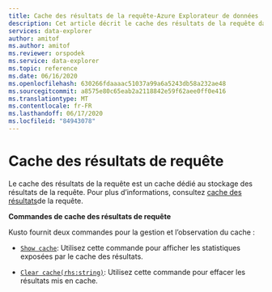 ```yaml
---
title: Cache des résultats de la requête-Azure Explorateur de données
description: Cet article décrit le cache des résultats de la requête dans Azure Explorateur de données.
services: data-explorer
author: amitof
ms.author: amitof
ms.reviewer: orspodek
ms.service: data-explorer
ms.topic: reference
ms.date: 06/16/2020
ms.openlocfilehash: 630266fdaaaac51037a99a6a5243db58a232ae48
ms.sourcegitcommit: a8575e80c65eab2a2118842e59f62aee0ff0e416
ms.translationtype: MT
ms.contentlocale: fr-FR
ms.lasthandoff: 06/17/2020
ms.locfileid: "84943078"
---
```

# <a name="query-results-cache"></a>Cache des résultats de requête

Le cache des résultats de la requête est un cache dédié au stockage des résultats de la requête. Pour plus d’informations, consultez [cache des résultats](../query/query-results-cache.md)de la requête.

**Commandes de cache des résultats de requête**

Kusto fournit deux commandes pour la gestion et l’observation du cache :

* [`Show cache`](show-query-results-cache-command.md): Utilisez cette commande pour afficher les statistiques exposées par le cache des résultats.

* [`Clear cache(rhs:string)`](clear-query-results-cache-command.md): Utilisez cette commande pour effacer les résultats mis en cache.
